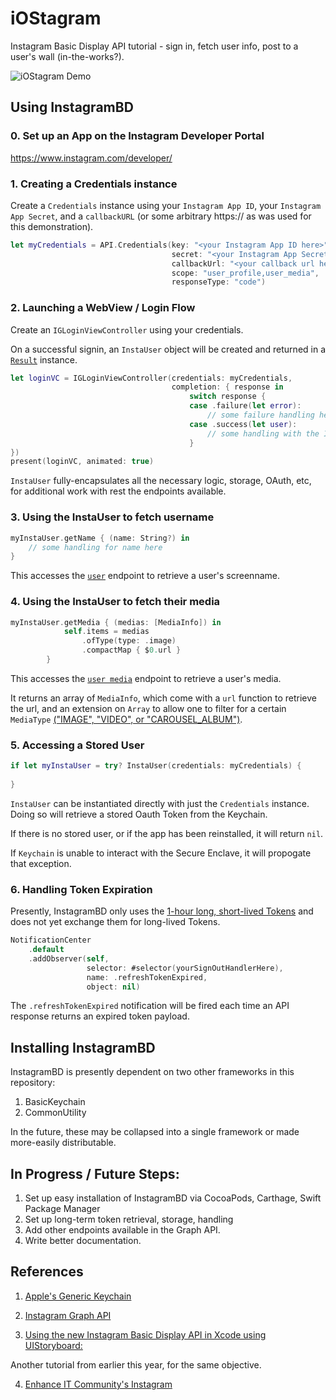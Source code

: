 # iOStagram

Instagram Basic Display API tutorial - sign in, fetch user info, post to a user's wall (in-the-works?).

![iOStagram Demo](ReadmeImages/quick_demo.gif)


## Using InstagramBD

### 0. Set up an App on the Instagram Developer Portal

https://www.instagram.com/developer/


### 1. Creating a Credentials instance

Create a `Credentials` instance using your `Instagram App ID`, your `Instagram App Secret`, and a `callbackURL` (or some arbitrary https:// as was used for this demonstration).

```swift
let myCredentials = API.Credentials(key: "<your Instagram App ID here>",
                                    secret: "<your Instagram App Secret here>",
                                    callbackUrl: "<your callback url here>",
                                    scope: "user_profile,user_media",
                                    responseType: "code")
```


### 2. Launching a WebView / Login Flow

Create an `IGLoginViewController` using your credentials. 

On a successful signin, an `InstaUser` object will be created and returned in a [`Result`](https://github.com/1985wasagoodyear/ResultTypeDemonstration) instance.

```swift
let loginVC = IGLoginViewController(credentials: myCredentials,
                                    completion: { response in
                                        switch response {
                                        case .failure(let error):
                                            // some failure handling here
                                        case .success(let user):
                                            // some handling with the InstaUser instance here
                                        }
})
present(loginVC, animated: true)
```

`InstaUser` fully-encapsulates all the necessary logic, storage, OAuth, etc, for additional work with rest the endpoints available.


### 3. Using the InstaUser to fetch username

```swift
myInstaUser.getName { (name: String?) in
    // some handling for name here
}
```

This accesses the [`user`](https://developers.facebook.com/docs/instagram-basic-display-api/reference/user) endpoint to retrieve a user's screenname.


### 4. Using the InstaUser to fetch their media

```swift
myInstaUser.getMedia { (medias: [MediaInfo]) in
            self.items = medias
                .ofType(type: .image)
                .compactMap { $0.url }
        }
```

This accesses the [`user media`](https://developers.facebook.com/docs/instagram-basic-display-api/reference/user/media) endpoint to retrieve a user's media.

It returns an array of `MediaInfo`, which come with a `url` function to retrieve the url, and an extension on `Array` to allow one to filter for a certain `MediaType` [("IMAGE", "VIDEO", or "CAROUSEL_ALBUM")](https://developers.facebook.com/docs/instagram-basic-display-api/reference/media).


### 5. Accessing a Stored User

```swift
if let myInstaUser = try? InstaUser(credentials: myCredentials) {
   
}
```

`InstaUser` can be instantiated directly with just the `Credentials` instance. Doing so will retrieve a stored Oauth Token from the Keychain.

If there is no stored user, or if the app has been reinstalled, it will return `nil`.

If `Keychain` is unable to interact with the Secure Enclave, it will propogate that exception.


### 6. Handling Token Expiration

Presently, InstagramBD only uses the [1-hour long, short-lived Tokens](https://developers.facebook.com/docs/instagram-basic-display-api/overview#short-lived-access-tokens) and does not yet exchange them for long-lived Tokens.

```swift
NotificationCenter
    .default
    .addObserver(self,
                 selector: #selector(yourSignOutHandlerHere),
                 name: .refreshTokenExpired,
                 object: nil)
```

The `.refreshTokenExpired` notification will be fired each time an API response returns an expired token payload.


## Installing InstagramBD

InstagramBD is presently dependent on two other frameworks in this repository:

1. BasicKeychain
2. CommonUtility

In the future, these may be collapsed into a single framework or made more-easily distributable.


## In Progress / Future Steps:

1. Set up easy installation of InstagramBD via CocoaPods, Carthage, Swift Package Manager
2. Set up long-term token retrieval, storage, handling
3. Add other endpoints available in the Graph API.
4. Write better documentation.


## References

1. [Apple's Generic Keychain](https://developer.apple.com/library/archive/samplecode/GenericKeychain/Introduction/Intro.html#//apple_ref/doc/uid/DTS40007797-Intro-DontLinkElementID_2)

2. [Instagram Graph API](https://developers.facebook.com/docs/instagram-api/)

3. [Using the new Instagram Basic Display API in Xcode using UIStoryboard:](https://medium.com/@tushargusain40/using-the-new-instagram-basic-display-api-using-swift-5-ios-10e94292e280)

Another tutorial from earlier this year, for the same objective.

4. [Enhance IT Community's Instagram](https://www.instagram.com/enhanceitcommunity/)
